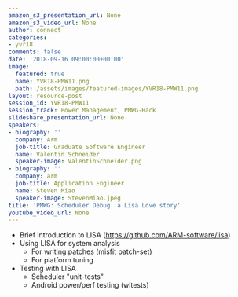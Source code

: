 ```yaml
---
amazon_s3_presentation_url: None
amazon_s3_video_url: None
author: connect
categories:
- yvr18
comments: false
date: '2018-09-16 09:00:00+00:00'
image:
  featured: true
  name: YVR18-PMW11.png
  path: /assets/images/featured-images/YVR18-PMW11.png
layout: resource-post
session_id: YVR18-PMW11
session_track: Power Management, PMWG-Hack
slideshare_presentation_url: None
speakers:
- biography: ''
  company: Arm
  job-title: Graduate Software Engineer
  name: Valentin Schneider
  speaker-image: ValentinSchneider.png
- biography: ''
  company: arm
  job-title: Application Engineer
  name: Steven Miao
  speaker-image: StevenMiao.jpeg
title: 'PMWG: Scheduler Debug  a Lisa Love story'
youtube_video_url: None
---
```


- Brief introduction to LISA (https://github.com/ARM-software/lisa)
- Using LISA for system analysis
  - For writing patches (misfit patch-set)
  - For platform tuning
- Testing with LISA
  - Scheduler "unit-tests"
  - Android power/perf testing (wltests)